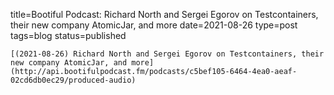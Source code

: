 
title=Bootiful Podcast: Richard North and Sergei Egorov on Testcontainers, their new company AtomicJar, and more
date=2021-08-26
type=post
tags=blog
status=published
~~~~~~
[(2021-08-26) Richard North and Sergei Egorov on Testcontainers, their new company AtomicJar, and more](http://api.bootifulpodcast.fm/podcasts/c5bef105-6464-4ea0-aeaf-02cd6db0ec29/produced-audio) 
            